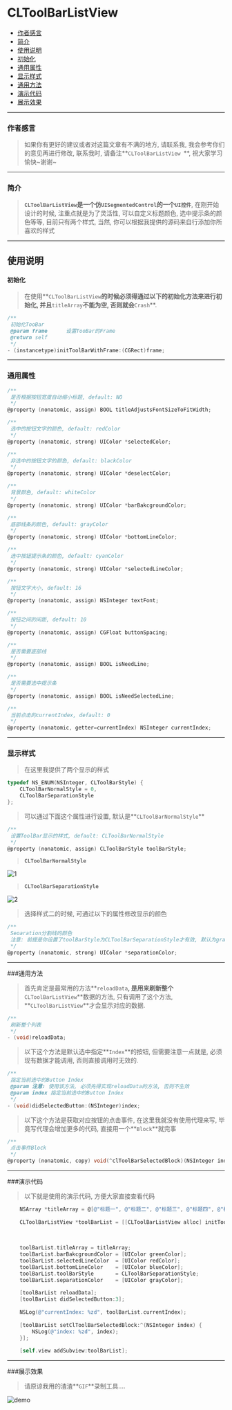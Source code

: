 # CLToolBarListView

- [作者感言](#作者感言)
- [简介](#简介)
- [使用说明](#使用说明)
- [初始化](#初始化)
- [通用属性](#通用属性)
- [显示样式](#显示样式)
- [通用方法](#通用方法)
- [演示代码](#演示代码)
- [展示效果](#展示效果)

---

### 作者感言

> 如果你有更好的建议或者对这篇文章有不满的地方, 请联系我, 我会参考你们的意见再进行修改, 联系我时, 请备注**`CLToolBarListView `**, 祝大家学习愉快~谢谢~

---
### 简介
> **`CLToolBarListView`**是一个仿**`UISegmentedControl`**的一个**`UI控件`**, 在刚开始设计的时候, 注重点就是为了灵活性, 可以自定义标题颜色, 选中提示条的颜色等等, 目前只有两个样式, 当然, 你可以根据我提供的源码来自行添加你所喜欢的样式

---

## 使用说明

#### 初始化

> 在使用**`CLToolBarListView`**的时候必须得通过以下的初始化方法来进行初始化, 并且**`titleArray`**不能为空, 否则就会**`Crash`**.

```objectivec
/**
 初始化TooBar
 @param frame      设置TooBar的Frame
 @return self
 */
- (instancetype)initToolBarWithFrame:(CGRect)frame;
```

---
### 通用属性

```objectivec
/**
 是否根据按钮宽度自动缩小标题, default: NO
 */
@property (nonatomic, assign) BOOL titleAdjustsFontSizeToFitWidth;

/**
 选中的按钮文字的颜色, default: redColor
 */
@property (nonatomic, strong) UIColor *selectedColor;

/**
 非选中的按钮文字的颜色, default: blackColor
 */
@property (nonatomic, strong) UIColor *deselectColor;

/**
 背景颜色, default: whiteColor
 */
@property (nonatomic, strong) UIColor *barBakcgroundColor;

/**
 底部线条的颜色, default: grayColor
 */
@property (nonatomic, strong) UIColor *bottomLineColor;

/**
 选中按钮提示条的颜色, default: cyanColor
 */
@property (nonatomic, strong) UIColor *selectedLineColor;

/**
 按钮文字大小, default: 16
 */
@property (nonatomic, assign) NSInteger textFont;

/**
 按钮之间的间距, default: 10
 */
@property (nonatomic, assign) CGFloat buttonSpacing;

/**
 是否需要底部线
 */
@property (nonatomic, assign) BOOL isNeedLine;

/**
 是否需要选中提示条
 */
@property (nonatomic, assign) BOOL isNeedSelectedLine;

/**
 当前点击的currentIndex, default: 0
 */
@property (nonatomic, getter=currentIndex) NSInteger currentIndex;
```

---
### 显示样式

> 在这里我提供了两个显示的样式

```objectivec
typedef NS_ENUM(NSInteger, CLToolBarStyle) {
    CLToolBarNormalStyle = 0,
    CLToolBarSeparationStyle
};
```

> 可以通过下面这个属性进行设置, 默认是**`CLToolBarNormalStyle`**

```objectivec
/**
 设置ToolBar显示的样式, default: CLToolBarNormalStyle
 */
@property (nonatomic, assign) CLToolBarStyle toolBarStyle;
```

> **`CLToolBarNormalStyle`**

![1](https://github.com/CainRun/CALToolBarView/blob/master/images-File/CALToolBarNormalStyle.png)

> **`CLToolBarSeparationStyle`**

![2](https://github.com/CainRun/CALToolBarView/blob/master/images-File/CALToolBarSeparationStyle.png)


> 选择样式二的时候, 可通过以下的属性修改显示的颜色

```objectivec
/**
 Seoaration分割线的颜色
 注意: 前提是你设置了toolBarStyle为CLToolBarSeparationStyle才有效, 默认为grayColor
 */
@property (nonatomic, strong) UIColor *separationColor;
```

---
###通用方法

> 首先肯定是最常用的方法**`reloadData`**, 是用来刷新整个**`CLToolBarListView`**数据的方法, 只有调用了这个方法, **`CLToolBarListView`**才会显示对应的数据.
```objectivec
/**
 刷新整个列表
 */
- (void)reloadData;
```

> 以下这个方法是默认选中指定**`Index`**的按钮, 但需要注意一点就是, 必须现有数据才能调用, 否则直接调用时无效的.
```objectivec
/**
 指定当前选中的Button Index
 @param 注意: 使用该方法, 必须先得实现reloadData的方法, 否则不生效
 @param index 指定当前选中的Button Index
 */
- (void)didSelectedButton:(NSInteger)index;
```

> 以下这个方法是获取对应按钮的点击事件, 在这里我就没有使用代理来写, 毕竟写代理会增加更多的代码, 直接用一个**`Block`**就完事
```objectivec
/**
 点击事件Block
 */
@property (nonatomic, copy) void(^clToolBarSelectedBlock)(NSInteger index);
```

---
###演示代码

> 以下就是使用的演示代码, 方便大家直接查看代码

```objectivec
    NSArray *titleArray = @[@"标题一", @"标题二", @"标题三", @"标题四", @"标题五"];
    
    CLToolBarListView *toolBarList = [[CLToolBarListView alloc] initToolBarWithFrame:CGRectMake(0,
                                                                                                250,
                                                                                                self.view.frame.size.width,
                                                                                                40)];
    toolBarList.titleArray = titleArray;
    toolBarList.barBakcgroundColor = [UIColor greenColor];
    toolBarList.selectedLineColor  = [UIColor redColor];
    toolBarList.bottomLineColor    = [UIColor blueColor];
    toolBarList.toolBarStyle       = CLToolBarSeparationStyle;
    toolBarList.separationColor    = [UIColor grayColor];
    
    [toolBarList reloadData];
    [toolBarList didSelectedButton:3];
    
    NSLog(@"currentIndex: %zd", toolBarList.currentIndex);
    
    [toolBarList setClToolBarSelectedBlock:^(NSInteger index) {
        NSLog(@"index: %zd", index);
    }];
    
    [self.view addSubview:toolBarList];
```

---
###展示效果
>请原谅我用的渣渣**`GIF`**录制工具....

![demo](https://github.com/CainRun/CALToolBarView/blob/master/images-File/demo.gif)

